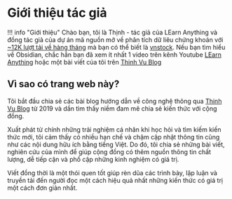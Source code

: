 # Giới thiệu tác giả

!!! info "Giới thiệu"
    Chào bạn, tôi là Thịnh - tác giả của LEarn Anything và đồng tác giả của dự án mã nguồn mở về phân tích dữ liêu chứng khoán với [~12K lượt tải về hàng tháng](https://lookerstudio.google.com/u/0/reporting/06f4896d-21c5-4c4a-942e-126609c55fba) mà bạn có thể biết là [vnstock](http://vnstock.site?utm_source=learn-anything&utm_medium=about). Nếu bạn tìm hiểu về Obsidian, chắc hẳn bạn đã xem ít nhất 1 video trên kênh Youtube [LEarn Anything](https://www.youtube.com/@learn_anything_az?sub_confirmation=1) hoặc một bài viết của tôi trên [Thinh Vu Blog](http://thinhvu.com?utm_source=learn-anything&utm_medium=about)

## Vì sao có trang web này?
Tôi bắt đầu chia sẻ các bài blog hướng dẫn về công nghệ thông qua [Thinh Vu Blog](http://thinhvu.com?utm_source=learn-anything&utm_medium=about) từ 2019 và dần tìm thấy niềm đam mê chia sẻ kiến thức với cộng đồng. 

Xuất phát từ chính những trải nghiệm cá nhân khi học hỏi và tìm kiếm kiến thức mới, tôi cảm thấy có nhiều hạn chế và chậm cập nhật thông tin cũng như các nội dung hữu ích bằng tiếng Việt. Do đó, tôi chia sẻ những bài viết, nghiên cứu của mình để giúp cộng đồng có thêm nguồn thông tin chất lượng, dễ tiếp cận và phổ cập những kinh nghiệm có giá trị.

Viết đồng thời là một thói quen tốt giúp rèn dũa các trình bày, lập luận và truyền tải đến người đọc một cách hiệu quả nhất những kiến thức có giá trị một cách đơn giản nhất.
